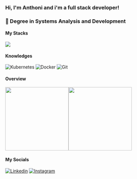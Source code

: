 ### Hi, I'm Anthoni and i'm a full stack developer!

### 📖 Degree in Systems Analysis and Development

#### My Stacks
<img src="https://cdn.jsdelivr.net/gh/devicons/devicon@latest/icons/react/react-original-wordmark.svg" />

#### Knowledges
![Kubernetes](https://img.shields.io/badge/kubernetes-%23326ce5.svg?style=for-the-badge&logo=kubernetes&logoColor=white) ![Docker](https://img.shields.io/badge/docker-%230db7ed.svg?style=for-the-badge&logo=docker&logoColor=white) ![Git](https://img.shields.io/badge/git-%23F05033.svg?style=for-the-badge&logo=git&logoColor=white) 

#### Overview
<div style="display: flex">
  <img src="https://github-readme-stats.vercel.app/api?username=Atessaroto&theme=dark&show_icons=true&hide_border=true&count_private=true" height="200px"/>
  <img src="https://github-readme-stats.vercel.app/api/top-langs/?username=Atessaroto&theme=dark&show_icons=true&hide_border=true&layout=compact" height="200px"/>
</div>

####    My Socials
[![Linkedin](https://img.shields.io/badge/LinkedIn-0077B5?style=for-the-badge&logo=linkedin&logoColor=white)](https://www.linkedin.com/in/anthoni-t/)
[![Instagram](https://img.shields.io/badge/Instagram-E4405F?style=for-the-badge&logo=instagram&logoColor=white)](https://www.instagram.com/anth.tssm/)
